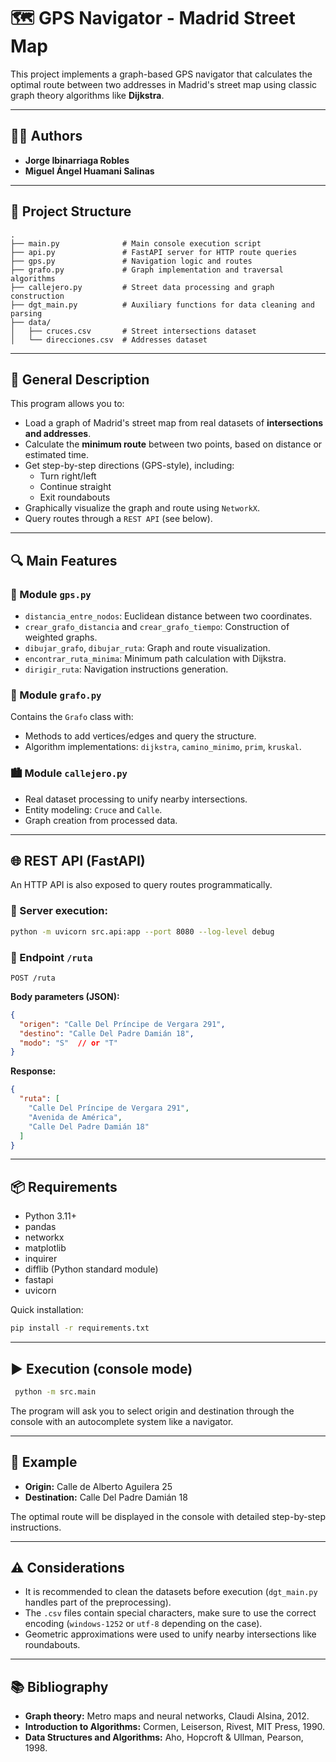 # 🗺️ GPS Navigator - Madrid Street Map

This project implements a graph-based GPS navigator that calculates the optimal route between two addresses in Madrid's street map using classic graph theory algorithms like **Dijkstra**.

---

## 👨‍💻 Authors

- **Jorge Ibinarriaga Robles**  
- **Miguel Ángel Huamani Salinas**  

---

## 📂 Project Structure

```
.
├── main.py              # Main console execution script
├── api.py               # FastAPI server for HTTP route queries
├── gps.py               # Navigation logic and routes
├── grafo.py             # Graph implementation and traversal algorithms
├── callejero.py         # Street data processing and graph construction
├── dgt_main.py          # Auxiliary functions for data cleaning and parsing
├── data/
│   ├── cruces.csv       # Street intersections dataset
│   └── direcciones.csv  # Addresses dataset
```

---

## 🧠 General Description

This program allows you to:

- Load a graph of Madrid's street map from real datasets of **intersections and addresses**.
- Calculate the **minimum route** between two points, based on distance or estimated time.
- Get step-by-step directions (GPS-style), including:
  - Turn right/left
  - Continue straight
  - Exit roundabouts
- Graphically visualize the graph and route using `NetworkX`.
- Query routes through a `REST API` (see below).

---

## 🔍 Main Features

### 📍 Module `gps.py`
- `distancia_entre_nodos`: Euclidean distance between two coordinates.
- `crear_grafo_distancia` and `crear_grafo_tiempo`: Construction of weighted graphs.
- `dibujar_grafo`, `dibujar_ruta`: Graph and route visualization.
- `encontrar_ruta_minima`: Minimum path calculation with Dijkstra.
- `dirigir_ruta`: Navigation instructions generation.

### 🧱 Module `grafo.py`
Contains the `Grafo` class with:
- Methods to add vertices/edges and query the structure.
- Algorithm implementations: `dijkstra`, `camino_minimo`, `prim`, `kruskal`.

### 🏙️ Module `callejero.py`
- Real dataset processing to unify nearby intersections.
- Entity modeling: `Cruce` and `Calle`.
- Graph creation from processed data.

---

## 🌐 REST API (FastAPI)

An HTTP API is also exposed to query routes programmatically.

### 🚀 Server execution:

```bash
python -m uvicorn src.api:app --port 8080 --log-level debug
```

### 📮 Endpoint `/ruta`

```
POST /ruta
```

**Body parameters (JSON):**

```json
{
  "origen": "Calle Del Príncipe de Vergara 291",
  "destino": "Calle Del Padre Damián 18",
  "modo": "S"  // or "T"
}
```

**Response:**

```json
{
  "ruta": [
    "Calle Del Príncipe de Vergara 291",
    "Avenida de América",
    "Calle Del Padre Damián 18"
  ]
}
```

---

## 📦 Requirements

- Python 3.11+
- pandas
- networkx
- matplotlib
- inquirer
- difflib (Python standard module)
- fastapi
- uvicorn

Quick installation:

```bash
pip install -r requirements.txt
```

---

## ▶️ Execution (console mode)

```bash
 python -m src.main
```

The program will ask you to select origin and destination through the console with an autocomplete system like a navigator.

---

## 🧪 Example

- **Origin:** Calle de Alberto Aguilera 25
- **Destination:** Calle Del Padre Damián 18  

The optimal route will be displayed in the console with detailed step-by-step instructions.

---

## ⚠️ Considerations

- It is recommended to clean the datasets before execution (`dgt_main.py` handles part of the preprocessing).
- The `.csv` files contain special characters, make sure to use the correct encoding (`windows-1252` or `utf-8` depending on the case).
- Geometric approximations were used to unify nearby intersections like roundabouts.

---

## 📚 Bibliography

- **Graph theory:** Metro maps and neural networks, Claudi Alsina, 2012.
- **Introduction to Algorithms:** Cormen, Leiserson, Rivest, MIT Press, 1990.
- **Data Structures and Algorithms:** Aho, Hopcroft & Ullman, Pearson, 1998.
